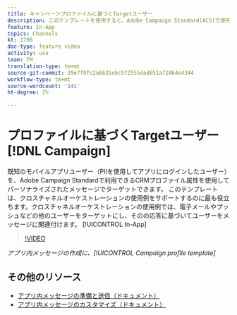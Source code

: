 ```yaml
---
title: キャンペーンプロファイルに基づくTargetユーザー
description: このテンプレートを使用すると、Adobe Campaign Standard(ACS)で使用できるCRMプロファイル属性でパーソナライズされたメッセージを使用して、既知のモバイルアプリユーザーをターゲットできます。
feature: In-App
topics: Channels
kt: 1796
doc-type: feature video
activity: use
team: TM
translation-type: tm+mt
source-git-commit: 39e7f9fc2a6631ebc5f2555dad651a72464e4344
workflow-type: tm+mt
source-wordcount: '141'
ht-degree: 1%

---
```



# プロファイルに基づくTargetユーザー [!DNL Campaign]

既知のモバイルアプリユーザー（PIIを使用してアプリにログインしたユーザー）を、Adobe Campaign Standardで利用できるCRMプロファイル属性を使用してパーソナライズされたメッセージでターゲットできます。 このテンプレートは、クロスチャネルオーケストレーションの使用例をサポートするのに最も役立ちます。クロスチャネルオーケストレーションの使用例では、電子メールやプッシュなどの他のユーザーをターゲットにし、そのの応答に基づいてユーザーをメッセージに関連付けます。 [!UICONTROL In-App]

>[!VIDEO](https://video.tv.adobe.com/v/26200?quality=12)

*アプリ内メッセージの作成に、[!UICONTROL Campaign profile template]*

## その他のリソース

* [アプリ内メッセージの準備と送信（ドキュメント）](https://docs.adobe.com/content/help/en/campaign-standard/using/communication-channels/in-app-messaging/preparing-and-sending-an-in-app-message.html)
* [アプリ内メッセージのカスタマイズ（ドキュメント）](https://docs.adobe.com/content/help/en/campaign-standard/using/communication-channels/in-app-messaging/customizing-an-in-app-message.html)
